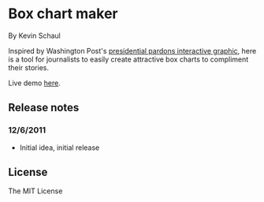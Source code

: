 # Box chart maker
By Kevin Schaul

Inspired by Washington Post's [presidential pardons interactive graphic](http://apps.washingtonpost.com/national/pardons/), here is a tool for journalists to easily create attractive box charts to compliment their stories.

Live demo [here](http://www.kevinschaul.com/projects/box-chart-maker/).

## Release notes

### 12/6/2011
* Initial idea, initial release

## License

The MIT License
